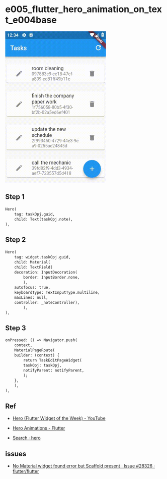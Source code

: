 # e005_flutter_hero_animation_on_text_e004base

![app screen record](docs/screen_record.gif)

## Step 1

    Hero(
        tag: taskOpj.guid,
        child: Text(taskOpj.note),
    ),

## Step 2


    Hero(
        tag: widget.taskOpj.guid,
        child: Material(
        child: TextField(
        decoration: InputDecoration(
            border: InputBorder.none,
            ),
        autofocus: true,
        keyboardType: TextInputType.multiline,
        maxLines: null,
        controller: _noteController),
            ),
    ),

## Step 3

    onPressed: () => Navigator.push(
        context,
        MaterialPageRoute(
        builder: (context) {
            return TaskEditPageWidget(
            taskOpj: taskOpj,
            notifyParent: notifyParent,
            );
        },
        ),
    ),

## Ref

- [Hero (Flutter Widget of the Week) - YouTube](https://www.youtube.com/watch?v=Be9UH1kXFDw)

- [Hero Animations - Flutter](https://flutter.dev/docs/development/ui/animations/hero-animations)

- [Search · hero](https://github.com/flutter/flutter/search?p=2&q=hero&unscoped_q=hero)

## issues

 - [No Material widget found error but Scaffold present · Issue #28326 · flutter/flutter](https://github.com/flutter/flutter/issues/28326)

